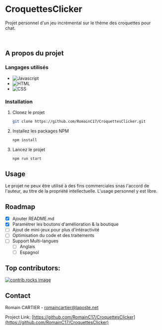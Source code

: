 # CroquettesClicker
Projet personnel d'un jeu incrémental sur le thème des croquettes pour chat.

<!-- PROJECT -->
<br />

<!-- ABOUT THE PROJECT -->
## A propos du projet


### Langages utilisés

* ![Javascript]
* ![HTML]
* ![CSS]

### Installation

1. Clonez le projet
   ```sh
   git clone https://github.com/RomainC17/CroquettesClicker.git
   ```
2. Installez les packages NPM 
   ```sh
   npm install
   ```
3. Lancez le projet
   ```sh
   npm run start
   ```

<!-- USAGE EXAMPLES -->
## Usage

Le projet ne peux être utilisé à des fins commerciales snas l'accord de l'auteur, au titre de la propriété intellectuelle. L'usage personnel y est libre.


<!-- ROADMAP -->
## Roadmap

- [x] Ajouter README.md
- [x] Paramétrer les boutons d'amélioration & la boutique
- [ ] Ajout de mini-jeux pour plus d'intéractivité
- [ ] Optimisation du code et des traitements
- [ ] Support Multi-langues
    - [ ] Anglais
    - [ ] Espagnol

## Top contributors:

<a href="https://github.com/RomainC17/CroquettesClicker/graphs/contributors">
  <img src="https://contrib.rocks/image?repo=RomainC17/CroquettesClicker" alt="contrib.rocks image" />
</a>

<!-- CONTACT -->
## Contact

Romain CARTIER - romaincartier@laposte.net

Project Link: [https://github.com/RomainC17/CroquettesClicker](https://github.com/RomainC17/CroquettesClicker)

<!-- MARKDOWN LINKS & IMAGES -->
<!-- https://www.markdownguide.org/basic-syntax/#reference-style-links -->
[contributors-shield]: https://img.shields.io/github/contributors/othneildrew/Best-README-Template.svg?style=for-the-badge
[contributors-url]: https://github.com/othneildrew/Best-README-Template/graphs/contributors

[Javascript]: https://img.shields.io/badge/logo-javascript-blue?logo=javascript
[HTML]: https://img.shields.io/badge/logo-HTML-blue?logo=HTML
[CSS]: https://img.shields.io/badge/logo-CSS-blue?logo=CSS
